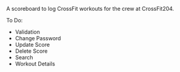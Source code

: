A scoreboard to log CrossFit workouts for the crew at CrossFit204.

To Do:
- Validation
- Change Password
- Update Score
- Delete Score
- Search
- Workout Details